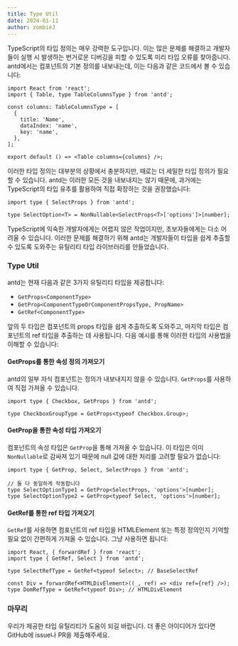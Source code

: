```yaml
---
title: Type Util
date: 2024-01-11
author: zombieJ
---
```


TypeScript의 타입 정의는 매우 강력한 도구입니다. 이는 많은 문제를 해결하고 개발자들이 실행 시 발생하는 번거로운 디버깅을 피할 수 있도록 미리 타입 오류를 찾아줍니다. antd에서는 컴포넌트의 기본 정의를 내보내는데, 이는 다음과 같은 코드에서 볼 수 있습니다:

```tsx
import React from 'react';
import { Table, type TableColumnsType } from 'antd';

const columns: TableColumnsType = [
  {
    title: 'Name',
    dataIndex: 'name',
    key: 'name',
  },
];

export default () => <Table columns={columns} />;
```

이러한 타입 정의는 대부분의 상황에서 충분하지만, 때로는 더 세밀한 타입 정의가 필요할 수 있습니다. antd는 이러한 모든 것을 내보내지는 않기 때문에, 과거에는 TypeScript의 타입 유추를 활용하여 직접 확장하는 것을 권장했습니다:

```tsx
import type { SelectProps } from 'antd';

type SelectOption<T> = NonNullable<SelectProps<T>['options']>[number];
```

TypeScript에 익숙한 개발자에게는 어렵지 않은 작업이지만, 초보자들에게는 다소 어려울 수 있습니다. 이러한 문제를 해결하기 위해 antd는 개발자들이 타입을 쉽게 추출할 수 있도록 도와주는 유틸리티 타입 라이브러리를 만들었습니다.

### Type Util

antd는 현재 다음과 같은 3가지 유틸리티 타입을 제공합니다:

- `GetProps<ComponentType>`
- `GetProp<ComponentTypeOrComponentPropsType, PropName>`
- `GetRef<ComponentType>`

앞의 두 타입은 컴포넌트의 props 타입을 쉽게 추출하도록 도와주고, 마지막 타입은 컴포넌트의 ref 타입을 추출하는 데 사용됩니다. 다음 예시를 통해 이러한 타입의 사용법을 이해할 수 있습니다:

#### GetProps를 통한 속성 정의 가져오기

antd의 일부 자식 컴포넌트는 정의가 내보내지지 않을 수 있습니다. `GetProps`를 사용하여 직접 가져올 수 있습니다.

```tsx
import type { Checkbox, GetProps } from 'antd';

type CheckboxGroupType = GetProps<typeof Checkbox.Group>;
```

#### GetProp을 통한 속성 타입 가져오기

컴포넌트의 속성 타입은 `GetProp`을 통해 가져올 수 있습니다. 이 타입은 이미 `NonNullable`로 감싸져 있기 때문에 null 값에 대한 처리를 고려할 필요가 없습니다:

```tsx
import type { GetProp, Select, SelectProps } from 'antd';

// 둘 다 동일하게 작동합니다
type SelectOptionType1 = GetProp<SelectProps, 'options'>[number];
type SelectOptionType2 = GetProp<typeof Select, 'options'>[number];
```

#### GetRef를 통한 ref 타입 가져오기

`GetRef`를 사용하면 컴포넌트의 ref 타입을 HTMLElement 또는 특정 정의인지 기억할 필요 없이 간편하게 가져올 수 있습니다. 그냥 사용하면 됩니다:

```tsx
import React, { forwardRef } from 'react';
import type { GetRef, Select } from 'antd';

type SelectRefType = GetRef<typeof Select>; // BaseSelectRef

const Div = forwardRef<HTMLDivElement>((_, ref) => <div ref={ref} />);
type DomRefType = GetRef<typeof Div>; // HTMLDivElement
```

### 마무리

우리가 제공한 타입 유틸리티가 도움이 되길 바랍니다. 더 좋은 아이디어가 있다면 GitHub에 issue나 PR을 제출해주세요.
